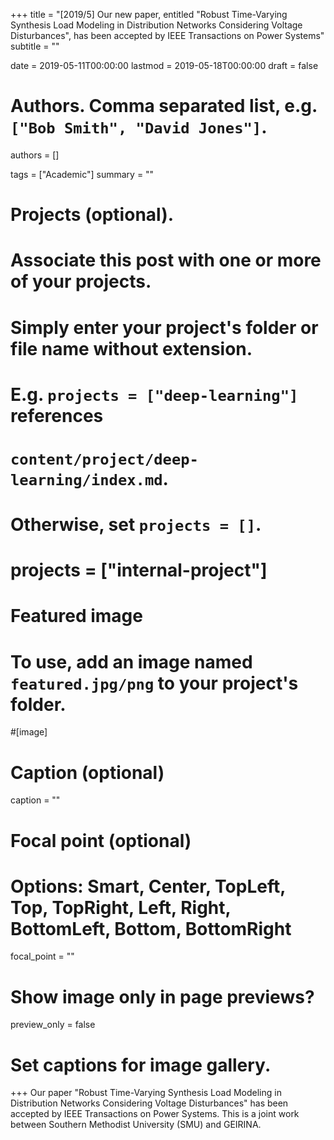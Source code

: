+++
title = "[2019/5] Our new paper, entitled \"Robust Time-Varying Synthesis Load Modeling in Distribution Networks Considering Voltage Disturbances\", has been accepted by IEEE Transactions on Power Systems"
subtitle = ""

date = 2019-05-11T00:00:00
lastmod = 2019-05-18T00:00:00
draft = false

# Authors. Comma separated list, e.g. `["Bob Smith", "David Jones"]`.
authors = []

tags = ["Academic"]
summary = ""

# Projects (optional).
#   Associate this post with one or more of your projects.
#   Simply enter your project's folder or file name without extension.
#   E.g. `projects = ["deep-learning"]` references 
#   `content/project/deep-learning/index.md`.
#   Otherwise, set `projects = []`.
# projects = ["internal-project"]

# Featured image
# To use, add an image named `featured.jpg/png` to your project's folder. 
#[image]
  # Caption (optional)
  caption = ""

  # Focal point (optional)
  # Options: Smart, Center, TopLeft, Top, TopRight, Left, Right, BottomLeft, Bottom, BottomRight
  focal_point = ""

  # Show image only in page previews?
  preview_only = false

# Set captions for image gallery.

+++
Our paper "Robust Time-Varying Synthesis Load Modeling in Distribution Networks Considering Voltage Disturbances" has been accepted by IEEE Transactions on Power Systems. This is a joint work between Southern Methodist University (SMU) and GEIRINA.
